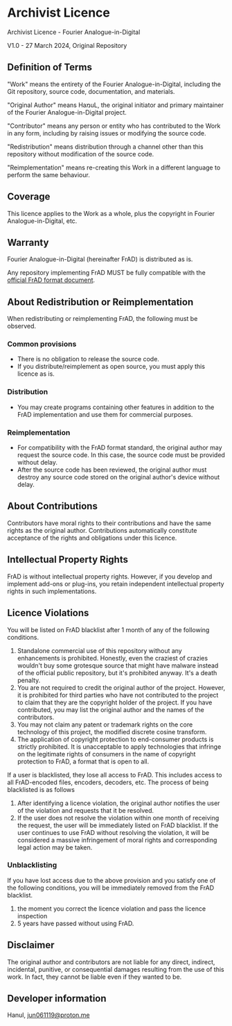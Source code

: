 # Archivist Licence

Archivist Licence - Fourier Analogue-in-Digital

V1.0 - 27 March 2024, Original Repository

## Definition of Terms

"Work" means the entirety of the Fourier Analogue-in-Digital, including the Git repository, source code, documentation, and materials.

"Original Author" means HaמuL, the original initiator and primary maintainer of the Fourier Analogue-in-Digital project.

"Contributor" means any person or entity who has contributed to the Work in any form, including by raising issues or modifying the source code.

"Redistribution" means distribution through a channel other than this repository without modification of the source code.

"Reimplementation" means re-creating this Work in a different language to perform the same behaviour.

## Coverage

This licence applies to the Work as a whole, plus the copyright in Fourier Analogue-in-Digital, etc.

## Warranty

Fourier Analogue-in-Digital (hereinafter FrAD) is distributed as is.

Any repository implementing FrAD MUST be fully compatible with the [official FrAD format document](https://mikhael-openworkspace.notion.site/Format-specs-727affae8db043f2b50372d91d534368?pvs=4).

## About Redistribution or Reimplementation

When redistributing or reimplementing FrAD, the following must be observed.

### Common provisions

- There is no obligation to release the source code.
- If you distribute/reimplement as open source, you must apply this licence as is.

### Distribution

- You may create programs containing other features in addition to the FrAD implementation and use them for commercial purposes.

### Reimplementation

- For compatibility with the FrAD format standard, the original author may request the source code. In this case, the source code must be provided without delay.
- After the source code has been reviewed, the original author must destroy any source code stored on the original author's device without delay.

## About Contributions

Contributors have moral rights to their contributions and have the same rights as the original author. Contributions automatically constitute acceptance of the rights and obligations under this licence.

## Intellectual Property Rights

FrAD is without intellectual property rights. However, if you develop and implement add-ons or plug-ins, you retain independent intellectual property rights in such implementations.

## Licence Violations

You will be listed on FrAD blacklist after 1 month of any of the following conditions.

1. Standalone commercial use of this repository without any enhancements is prohibited. Honestly, even the craziest of crazies wouldn't buy some grotesque source that might have malware instead of the official public repository, but it's prohibited anyway. It's a death penalty.
2. You are not required to credit the original author of the project. However, it is prohibited for third parties who have not contributed to the project to claim that they are the copyright holder of the project. If you have contributed, you may list the original author and the names of the contributors.
3. You may not claim any patent or trademark rights on the core technology of this project, the modified discrete cosine transform.
4. The application of copyright protection to end-consumer products is strictly prohibited. It is unacceptable to apply technologies that infringe on the legitimate rights of consumers in the name of copyright protection to FrAD, a format that is open to all.

If a user is blacklisted, they lose all access to FrAD. This includes access to all FrAD-encoded files, encoders, decoders, etc. The process of being blacklisted is as follows

1. After identifying a licence violation, the original author notifies the user of the violation and requests that it be resolved.
2. If the user does not resolve the violation within one month of receiving the request, the user will be immediately listed on FrAD blacklist. If the user continues to use FrAD without resolving the violation, it will be considered a massive infringement of moral rights and corresponding legal action may be taken.

### Unblacklisting

If you have lost access due to the above provision and you satisfy one of the following conditions, you will be immediately removed from the FrAD blacklist.

1. the moment you correct the licence violation and pass the licence inspection
2. 5 years have passed without using FrAD.

## Disclaimer

The original author and contributors are not liable for any direct, indirect, incidental, punitive, or consequential damages resulting from the use of this work. In fact, they cannot be liable even if they wanted to be.

## Developer information

Hanul, <jun061119@proton.me>
